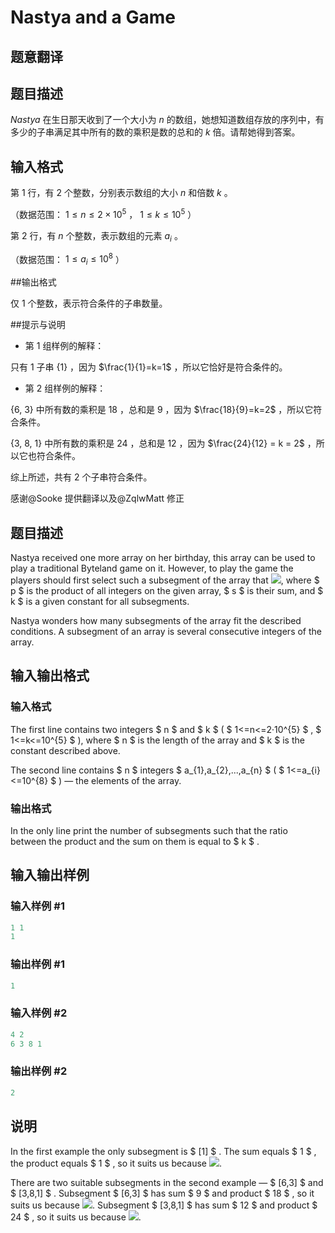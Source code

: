 # Nastya and a Game

## 题意翻译

## 题目描述

$Nastya$ 在生日那天收到了一个大小为 $n$ 的数组，她想知道数组存放的序列中，有多少的子串满足其中所有的数的乘积是数的总和的 $k$ 倍。请帮她得到答案。

## 输入格式

第 $1$ 行，有 $2$ 个整数，分别表示数组的大小 $n$ 和倍数 $k$ 。

（数据范围： $1 \leqslant n \leqslant 2 \times 10^{5}$ ， $1 \leqslant k \leqslant 10^5$ ）

第 $2$ 行，有 $n$ 个整数，表示数组的元素 $a_i$ 。

（数据范围： $1 \leqslant a_i \leqslant 10^8$ ）

##输出格式

仅 $1$ 个整数，表示符合条件的子串数量。

##提示与说明

- 第 $1$ 组样例的解释：

只有 $1$ 子串 $\{1\}$ ，因为 $\frac{1}{1}=k=1$ ，所以它恰好是符合条件的。

- 第 $2$ 组样例的解释：

$\{6,\ 3\}$ 中所有数的乘积是 $18$ ，总和是 $9$ ，因为 $\frac{18}{9}=k=2$ ，所以它符合条件。

$\{3,\ 8,\ 1\}$ 中所有数的乘积是 $24$ ，总和是 $12$ ，因为 $\frac{24}{12} = k = 2$ ，所以它也符合条件。

综上所述，共有 $2$ 个子串符合条件。

感谢@Sooke 提供翻译以及@ZqlwMatt 修正

## 题目描述

Nastya received one more array on her birthday, this array can be used to play a traditional Byteland game on it. However, to play the game the players should first select such a subsegment of the array that ![](https://cdn.luogu.com.cn/upload/vjudge_pic/CF992D/d4ce700b04162c79acfb0ca90e215f2e76a7e459.png), where $ p $ is the product of all integers on the given array, $ s $ is their sum, and $ k $ is a given constant for all subsegments.

Nastya wonders how many subsegments of the array fit the described conditions. A subsegment of an array is several consecutive integers of the array.

## 输入输出格式

### 输入格式

The first line contains two integers $ n $ and $ k $ ( $ 1<=n<=2·10^{5} $ , $ 1<=k<=10^{5} $ ), where $ n $ is the length of the array and $ k $ is the constant described above.

The second line contains $ n $ integers $ a_{1},a_{2},...,a_{n} $ ( $ 1<=a_{i}<=10^{8} $ ) — the elements of the array.

### 输出格式

In the only line print the number of subsegments such that the ratio between the product and the sum on them is equal to $ k $ .

## 输入输出样例

### 输入样例 #1

```cpp
1 1
1

```
### 输出样例 #1

```cpp
1

```
### 输入样例 #2

```cpp
4 2
6 3 8 1

```
### 输出样例 #2

```cpp
2

```
## 说明

In the first example the only subsegment is $ [1] $ . The sum equals $ 1 $ , the product equals $ 1 $ , so it suits us because ![](https://cdn.luogu.com.cn/upload/vjudge_pic/CF992D/d76ba10e5aa32f7bf5739774163d1420597c494b.png).

There are two suitable subsegments in the second example — $ [6,3] $ and $ [3,8,1] $ . Subsegment $ [6,3] $ has sum $ 9 $ and product $ 18 $ , so it suits us because ![](https://cdn.luogu.com.cn/upload/vjudge_pic/CF992D/8e7401c7355d4401ff07e132e35f5974029bbcef.png). Subsegment $ [3,8,1] $ has sum $ 12 $ and product $ 24 $ , so it suits us because ![](https://cdn.luogu.com.cn/upload/vjudge_pic/CF992D/ef0bb2f1755f7a6074cc541c8ecaec98cbaaeaf9.png).

